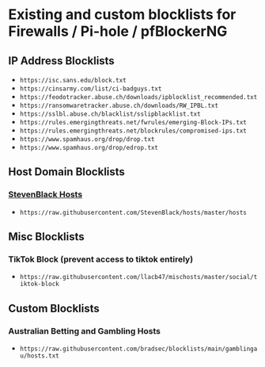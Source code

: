# Existing and custom blocklists for Firewalls / Pi-hole / pfBlockerNG    

## IP Address Blocklists
- `https://isc.sans.edu/block.txt`  
- `https://cinsarmy.com/list/ci-badguys.txt`
- `https://feodotracker.abuse.ch/downloads/ipblocklist_recommended.txt`  
- `https://ransomwaretracker.abuse.ch/downloads/RW_IPBL.txt`  
- `https://sslbl.abuse.ch/blacklist/sslipblacklist.txt`  
- `https://rules.emergingthreats.net/fwrules/emerging-Block-IPs.txt`  
- `https://rules.emergingthreats.net/blockrules/compromised-ips.txt`  
- `https://www.spamhaus.org/drop/drop.txt`  
- `https://www.spamhaus.org/drop/edrop.txt`  


## Host Domain Blocklists 
### [StevenBlack Hosts](https://github.com/StevenBlack/hosts)  
- `https://raw.githubusercontent.com/StevenBlack/hosts/master/hosts`

## Misc Blocklists
### TikTok Block (prevent access to tiktok entirely)
- `https://raw.githubusercontent.com/llacb47/mischosts/master/social/tiktok-block`

## Custom Blocklists
### Australian Betting and Gambling Hosts
- `https://raw.githubusercontent.com/bradsec/blocklists/main/gamblingau/hosts.txt`

